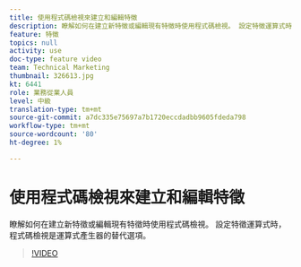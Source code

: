 ```yaml
---
title: 使用程式碼檢視來建立和編輯特徵
description: 瞭解如何在建立新特徵或編輯現有特徵時使用程式碼檢視。 設定特徵運算式時，程式碼檢視是運算式產生器的替代選項。
feature: 特徵
topics: null
activity: use
doc-type: feature video
team: Technical Marketing
thumbnail: 326613.jpg
kt: 6441
role: 業務從業人員
level: 中級
translation-type: tm+mt
source-git-commit: a7dc335e75697a7b1720eccdadbb9605fdeda798
workflow-type: tm+mt
source-wordcount: '80'
ht-degree: 1%

---
```



# 使用程式碼檢視來建立和編輯特徵

瞭解如何在建立新特徵或編輯現有特徵時使用程式碼檢視。 設定特徵運算式時，程式碼檢視是運算式產生器的替代選項。

>[!VIDEO](https://video.tv.adobe.com/v/326613/?quality=12&learn=on)
